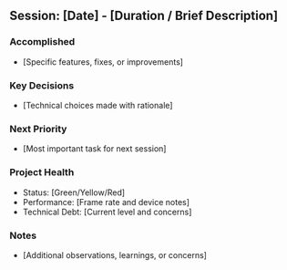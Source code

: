 ## Session: [Date] - [Duration / Brief Description]

### Accomplished
- [Specific features, fixes, or improvements]

### Key Decisions
- [Technical choices made with rationale]

### Next Priority
- [Most important task for next session]

### Project Health
- Status: [Green/Yellow/Red]
- Performance: [Frame rate and device notes]
- Technical Debt: [Current level and concerns]

### Notes
- [Additional observations, learnings, or concerns]
